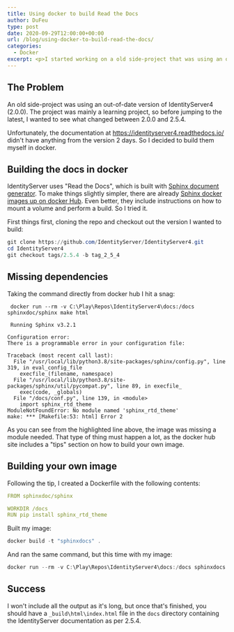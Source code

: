 ```yaml
---
title: Using docker to build Read the Docs
author: DuFeu
type: post
date: 2020-09-29T12:00:00+00:00
url: /blog/using-docker-to-build-read-the-docs/
categories:
  - Docker
excerpt: <p>I started working on a old side-project that was using an out-of-date version of IdentityServer (2.0.0). Rather than jump two major versions, I decided to go slowly, use this as a learning exercise, and go to the highest major version I could find (2.5.4).</p><p>Unfortunately the online docs didn't have 2.5.4, so I decided to build them myself. As always, I didn't want to install a lot of stuff that would be used just once. Another perfect scenario for docker.</p>
---
```


## The Problem

An old side-project was using an out-of-date version of IdentityServer4 (2.0.0). The project was mainly a learning project, so before jumping to the latest, I wanted to see what changed between 2.0.0 and 2.5.4.

Unfortunately, the documentation at <https://identityserver4.readthedocs.io/> didn't have anything from the version 2 days. So I decided to build them myself in docker.

## Building the docs in docker

IdentityServer uses "Read the Docs", which is built with [Sphinx document generator](https://www.sphinx-doc.org/en/master/). To make things slightly simpler, there are already [Sphinx docker images up on docker Hub](https://hub.docker.com/r/sphinxdoc/sphinx). Even better, they include instructions on how to mount a volume and perform a build. So I tried it.

First things first, cloning the repo and checkout out the version I wanted to build:

```powershell
git clone https://github.com/IdentityServer/IdentityServer4.git
cd IdentityServer4
git checkout tags/2.5.4 -b tag_2_5_4
```

## Missing dependencies

Taking the command directly from docker hub I hit a snag:

```powershell{17}
 docker run --rm -v C:\Play\Repos\IdentityServer4\docs:/docs sphinxdoc/sphinx make html

 Running Sphinx v3.2.1

Configuration error:
There is a programmable error in your configuration file:

Traceback (most recent call last):
  File "/usr/local/lib/python3.8/site-packages/sphinx/config.py", line 319, in eval_config_file
    execfile_(filename, namespace)
  File "/usr/local/lib/python3.8/site-packages/sphinx/util/pycompat.py", line 89, in execfile_
    exec(code, _globals)
  File "/docs/conf.py", line 139, in <module>
    import sphinx_rtd_theme
ModuleNotFoundError: No module named 'sphinx_rtd_theme'
make: *** [Makefile:53: html] Error 2
```

As you can see from the highlighted line above, the image was missing a module needed. That type of thing must happen a lot, as the docker hub site includes a "tips" section on how to build your own image.

## Building your own image

Following the tip, I created a Dockerfile with the following contents:

```yaml
FROM sphinxdoc/sphinx

WORKDIR /docs
RUN pip install sphinx_rtd_theme
```

Built my image:

```powershell
docker build -t "sphinxdocs" .
```

And ran the same command, but this time with my image:

```powershell
docker run --rm -v C:\Play\Repos\IdentityServer4\docs:/docs sphinxdocs make html
```

## Success

I won't include all the output as it's long, but once that's finished, you should have a `_build\html\index.html` file in the `docs` directory containing the IdentityServer documentation as per 2.5.4.
